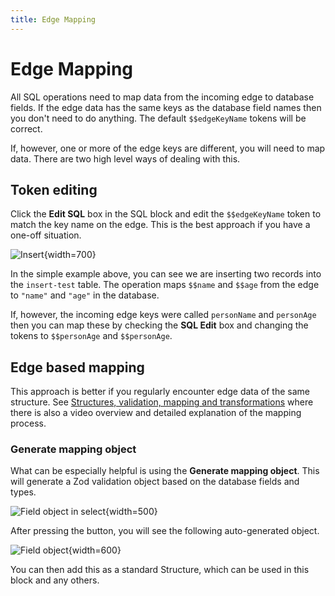 ```yaml
---
title: Edge Mapping
---
```


# Edge Mapping

All SQL operations need to map data from the incoming edge to database fields. 
If the edge data has the same keys as the database field names then you don't need to do anything. 
The default `$$edgeKeyName` tokens will be correct.

If, however, one or more of the edge keys are different, you will need to map data.
There are two high level ways of dealing with this.

## Token editing
Click the **Edit SQL** box in the SQL block and edit the `$$edgeKeyName` token to match the key name on the edge. This is the best approach if you have a one-off situation.

![Insert](/img/flows/blocks/utility/SQL/sql-insert.png){width=700}

In the simple example above, you can see we are inserting two records into the `insert-test` table. 
The operation maps `$$name` and `$$age` from the edge to `"name"` and `"age"` in the database.

If, however, the incoming edge keys were called `personName` and `personAge` 
then you can map these by checking the **SQL Edit** box and changing the tokens to `$$personAge` and `$$personAge`.

## Edge based mapping
This approach is better if you regularly encounter edge data of the same structure. See [Structures, validation, mapping and transformations](/user-guide/structures/Structures-and-mapping) 
where there is also a video overview and detailed explanation of the mapping process.

### Generate mapping object
What can be especially helpful is using the **Generate mapping object**. This will generate a Zod validation object
based on the database fields and types.

![Field object in select](/img/flows/blocks/utility/SQL/sql-select-generate-mapping-object.png){width=500}

After pressing the button, you will see the following auto-generated object.

![Field object](/img/flows/blocks/utility/SQL/sql-mapping-object.png){width=600}

You can then add this as a standard Structure, which can be used in this block and any others.



